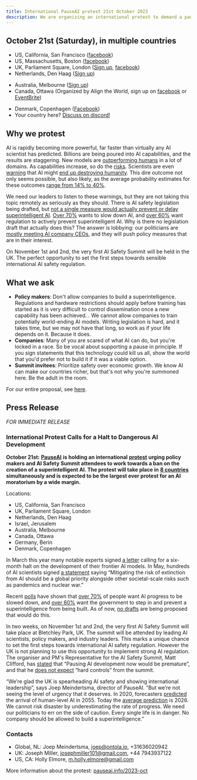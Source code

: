 ```yaml
---
title: International PauseAI protest 21st October 2023
description: We are organizing an international protest to demand a pause on dangerous AI development.
---
```


## October 21st (Saturday), in multiple countries

- US, California, San Francisco ([facebook](https://fb.me/1RbYq9H2hOFQ4yi))
- US, Massachusetts, Boston ([facebook](https://facebook.com/events/s/pauseai-protest-boston-make-th/6647554948613714/?mibextid=RQdjqZ))
- UK, Parliament Square, London ([Sign up](https://www.mixily.com/event/4774799330762010477), [facebook](https://www.facebook.com/events/644748401084077))
- Netherlands, Den Haag ([Sign up](https://www.mixily.com/event/8536294863402363208))
<!-- - Israel, Jerusalem (on Oct 22nd, [Sign up](https://www.mixily.com/event/2216232092023925957)) -->
<!-- - Belgium, Brussels ([Sign up](https://www.mixily.com/event/2708675063120711075)) -->
- Australia, Melbourne ([Sign up](https://www.mixily.com/event/8471341506387452508))
- Canada, Ottawa (Organized by Align the World, sign up on [facebook](https://www.facebook.com/events/243643008241929/) or [EventBrite](https://www.eventbrite.com/e/ai-safety-and-ethics-rally-tickets-725729686027))
<!-- - Italy ([Sign up](https://www.mixily.com/event/7782058162912076825)) -->
<!-- - Germany, Berin ([Sign up](https://www.mixily.com/event/873099107580787879)) -->
- Denmark, Copenhagen ([Facebook](https://www.facebook.com/events/869443424535827))
- Your country here? [Discuss on discord!](https://discord.gg/anXWYCCdH5)

## Why we protest

AI is rapidly becoming more powerful, far faster than virtually any AI scientist has predicted.
Billions are being poured into AI capabilities, and the results are staggering.
New models are [outperforming humans](/sota) in a lot of domains.
As capabilities increase, so do the [risks](/risks).
Scientists are even [warning](https://www.safe.ai/statement-on-ai-risk) that AI might [end up destroying humanity](/xrisk).
This dire outcome not only seems possible, but also likely, as the average probability estimates for these outcomes [range from 14% to 40%](/polls-and-surveys).

We need our leaders to listen to these warnings, but they are not taking this topic remotely as seriously as they should.
There is AI safety legislation being drafted, but [not a single measure would actually prevent or delay superintelligent AI](https://twitter.com/PauseAI/status/1704998018322141496).
[Over 70%](https://www.vox.com/future-perfect/2023/8/18/23836362/ai-slow-down-poll-regulation) wants to slow down AI, and [over 60%](https://www.vox.com/future-perfect/2023/9/19/23879648/americans-artificial-general-intelligence-ai-policy-poll) want regulation to actively prevent superintelligent AI.
Why is there no legislation draft that actually does this?
The answer is lobbying: our politicians are [mostly meeting AI company CEOs](https://fedscoop.com/sen-schumer-to-host-musk-zuckerberg-and-other-tech-ceos-for-closed-door-ai-forum/), and they will push policy measures that are in their interest.

On November 1st and 2nd, the very first AI Safety Summit will be held in the UK.
The perfect opportunity to set the first steps towards sensible international AI safety regulation.

## What we ask

- **Policy makers**: Don't allow companies to build a superintelligence. Regulations and hardware restrictions should apply before training has started as it is very difficult to control dissemination once a new capability has been achieved. . We cannot allow companies to train potentially world-ending AI models. Writing legislation is hard, and it takes time, but we may not have that long, so work as if your life depends on it. Because it does.
- **Companies**: Many of you are scared of what AI can do, but you're locked in a race. So be vocal about supporting a pause in principle. If you sign statements that this technology could kill us all, show the world that you'd prefer not to build it if it was a viable option.
- **Summit invitees**: Prioritize safety over economic growth. We know AI can make our countries richer, but that's not why you're summoned here. Be the adult in the room.

For our entire proposal, see [here](/proposal).

## Press Release

_FOR IMMEDIATE RELEASE_

### International Protest Calls for a Halt to Dangerous AI Development

**October 21st:** [**PauseAI**](https://pauseai.info/) **is holding an international** [**protest**](https://pauseai.info/2023-oct) **urging policy makers and AI Safety Summit attendees to work towards a ban on the creation of a superintelligent AI. The protest will take place in** [**8 countries**](https://pauseai.info/2023-oct) **simultaneously and is expected to be the largest ever protest for an AI moratorium by a wide margin.**

Locations:

- US, California, San Francisco
- UK, Parliament Square, London
- Netherlands, Den Haag
- Israel, Jerusalem
- Australia, Melbourne
- Canada, Ottawa
- Germany, Berin
- Denmark, Copenhagen

In March this year many notable experts signed [a letter](https://futureoflife.org/open-letter/pause-giant-ai-experiments/#:~:text=We%20call%20on%20all%20AI,more%20powerful%20than%20GPT%2D4.&text=AI%20systems%20with%20human%2Dcompetitive,acknowledged%20by%20top%20AI%20labs.) calling for a six-month halt on the development of their frontier AI models. In May, hundreds of AI scientists signed [a statement](https://www.safe.ai/statement-on-ai-risk) saying “Mitigating the risk of extinction from AI should be a global priority alongside other societal-scale risks such as pandemics and nuclear war.”

Recent [polls](https://pauseai.info/polls-and-surveys) have shown that [over 70%](https://www.vox.com/future-perfect/2023/8/18/23836362/ai-slow-down-poll-regulation) of people want AI progress to be slowed down, and [over 60%](https://www.vox.com/future-perfect/2023/9/19/23879648/americans-artificial-general-intelligence-ai-policy-poll) want the government to step in and prevent a superintelligence from being built. As of now, [no drafts](https://twitter.com/PauseAI/status/1706605169608159458) are being proposed that would do this.

In two weeks, on November 1st and 2nd, the very first AI Safety Summit will take place at Bletchley Park, UK. The summit will be attended by leading AI scientists, policy makers, and industry leaders. This marks a unique chance to set the first steps towards international AI safety regulation. However the UK is not planning to use this opportunity to implement strong AI regulation. The organiser and PM's Representative for the AI Safety Summit, Matt Clifford, has [stated](https://twitter.com/PauseAI/status/1709845853668553065) that “Pausing AI development now would be premature”, and that he [does not expect](https://twitter.com/matthewclifford/status/1708819574739587356) “hard controls” from the summit.

“We’re glad the UK is spearheading AI safety and showing international leadership”, says Joep Meindertsma, director of PauseAI. ”But we’re not seeing the level of urgency that it deserves. In 2020, forecasters [predicted](https://www.metaculus.com/questions/3479/date-weakly-general-ai-is-publicly-known/) the arrival of human-level AI in 2055. Today the [average prediction](https://www.metaculus.com/questions/3479/date-weakly-general-ai-is-publicly-known/) is 2026. We cannot risk disaster by underestimating the rate of progress. We need our politicians to err on the side of caution. Every single life is in danger. No company should be allowed to build a superintelligence.”

### Contacts

- Global, NL: Joep Meindertsma, [joep@ontola.io](mailto:joep@ontola.io), +31636020942
- UK: Joseph Miller, [josephmiller101@gmail.com](mailto:josephmiller101@gmail.com), +44 7943937122
- US, CA: Holly Elmore, [m.holly.elmore@gmail.com](mailto:m.holly.elmore@gmail.com)

More information about the protest: [pauseai.info/2023-oct](https://pauseai.info/2023-oct)
